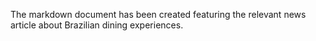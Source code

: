 The markdown document has been created featuring the relevant news article about Brazilian dining experiences.